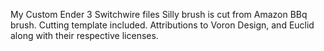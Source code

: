 My Custom Ender 3 Switchwire files
Silly brush is cut from Amazon BBq brush. Cutting template included.
Attributions to Voron Design, and Euclid along with their respective licenses.
